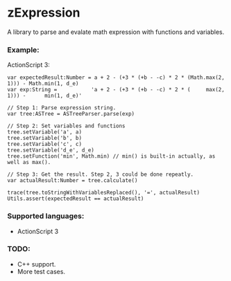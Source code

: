 # zExpression

A library to parse and evalate math expression with functions and
variables.

### Example:

ActionScript 3:

	var expectedResult:Number = a + 2 - (+3 * (+b - -c) * 2 * (Math.max(2, 1))) - Math.min(1, d_e)
	var exp:String =           'a + 2 - (+3 * (+b - -c) * 2 * (     max(2, 1))) -      min(1, d_e)'

	// Step 1: Parse expression string.
	var tree:ASTree = ASTreeParser.parse(exp)

	// Step 2: Set variables and functions
	tree.setVariable('a', a)
	tree.setVariable('b', b)
	tree.setVariable('c', c)
	tree.setVariable('d_e', d_e)
	tree.setFunction('min', Math.min) // min() is built-in actually, as well as max().

	// Step 3: Get the result. Step 2, 3 could be done repeatly.
	var actualResult:Number = tree.calculate()

	trace(tree.toStringWithVariablesReplaced(), '=', actualResult)
	Utils.assert(expectedResult == actualResult)


### Supported languages:
* ActionScript 3

### TODO:
* C++ support.
* More test cases.
